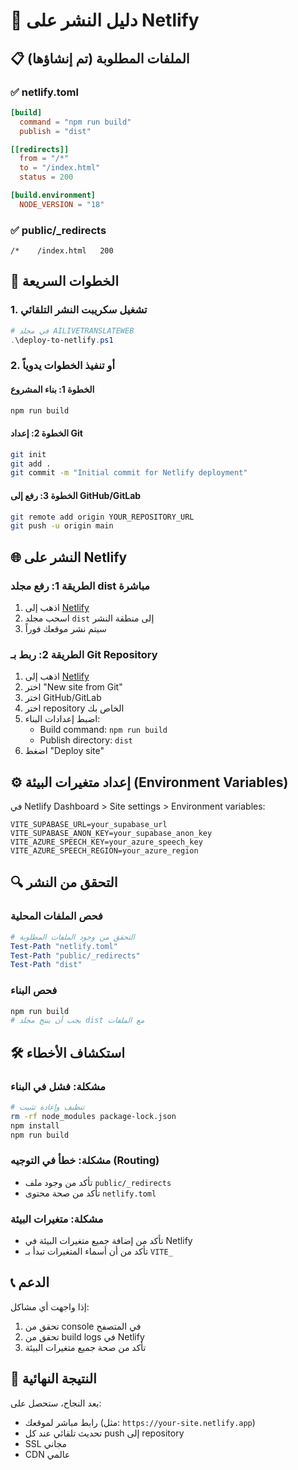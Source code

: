 # 🚀 دليل النشر على Netlify

## 📋 الملفات المطلوبة (تم إنشاؤها)

### ✅ netlify.toml
```toml
[build]
  command = "npm run build"
  publish = "dist"

[[redirects]]
  from = "/*"
  to = "/index.html"
  status = 200

[build.environment]
  NODE_VERSION = "18"
```

### ✅ public/_redirects
```
/*    /index.html   200
```

## 🔧 الخطوات السريعة

### 1. تشغيل سكريبت النشر التلقائي
```powershell
# في مجلد AILIVETRANSLATEWEB
.\deploy-to-netlify.ps1
```

### 2. أو تنفيذ الخطوات يدوياً

#### الخطوة 1: بناء المشروع
```bash
npm run build
```

#### الخطوة 2: إعداد Git
```bash
git init
git add .
git commit -m "Initial commit for Netlify deployment"
```

#### الخطوة 3: رفع إلى GitHub/GitLab
```bash
git remote add origin YOUR_REPOSITORY_URL
git push -u origin main
```

## 🌐 النشر على Netlify

### الطريقة 1: رفع مجلد dist مباشرة
1. اذهب إلى [Netlify](https://app.netlify.com/)
2. اسحب مجلد `dist` إلى منطقة النشر
3. سيتم نشر موقعك فوراً

### الطريقة 2: ربط بـ Git Repository
1. اذهب إلى [Netlify](https://app.netlify.com/)
2. اختر "New site from Git"
3. اختر GitHub/GitLab
4. اختر repository الخاص بك
5. اضبط إعدادات البناء:
   - Build command: `npm run build`
   - Publish directory: `dist`
6. اضغط "Deploy site"

## ⚙️ إعداد متغيرات البيئة (Environment Variables)

في Netlify Dashboard > Site settings > Environment variables:

```
VITE_SUPABASE_URL=your_supabase_url
VITE_SUPABASE_ANON_KEY=your_supabase_anon_key
VITE_AZURE_SPEECH_KEY=your_azure_speech_key
VITE_AZURE_SPEECH_REGION=your_azure_region
```

## 🔍 التحقق من النشر

### فحص الملفات المحلية
```powershell
# التحقق من وجود الملفات المطلوبة
Test-Path "netlify.toml"
Test-Path "public/_redirects"
Test-Path "dist"
```

### فحص البناء
```bash
npm run build
# يجب أن ينتج مجلد dist مع الملفات
```

## 🛠️ استكشاف الأخطاء

### مشكلة: فشل في البناء
```bash
# تنظيف وإعادة تثبيت
rm -rf node_modules package-lock.json
npm install
npm run build
```

### مشكلة: خطأ في التوجيه (Routing)
- تأكد من وجود ملف `public/_redirects`
- تأكد من صحة محتوى `netlify.toml`

### مشكلة: متغيرات البيئة
- تأكد من إضافة جميع متغيرات البيئة في Netlify
- تأكد من أن أسماء المتغيرات تبدأ بـ `VITE_`

## 📞 الدعم

إذا واجهت أي مشاكل:
1. تحقق من console في المتصفح
2. تحقق من build logs في Netlify
3. تأكد من صحة جميع متغيرات البيئة

## 🎯 النتيجة النهائية

بعد النجاح، ستحصل على:
- رابط مباشر لموقعك (مثل: `https://your-site.netlify.app`)
- تحديث تلقائي عند كل push إلى repository
- SSL مجاني
- CDN عالمي 